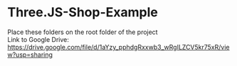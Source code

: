 # Three.JS-Shop-Example

Place these folders on the root folder of the project <br>
Link to Google Drive: https://drive.google.com/file/d/1aYzy_pphdgRxxwb3_wRgILZCV5kr75xR/view?usp=sharing
